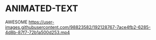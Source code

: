 # ANIMATED-TEXT
AWESOME
https://user-images.githubusercontent.com/98823582/192128767-7ace4fb2-6285-4d8b-87f7-72b1a500d253.mp4
